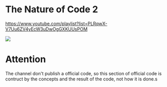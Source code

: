 # The Nature of Code 2
https://www.youtube.com/playlist?list=PLRqwX-V7Uu6ZV4yEcW3uDwOgGXKUUsPOM

[![](http://img.youtube.com/vi/70MQ-FugwbI/0.jpg)](https://www.youtube.com/playlist?list=PLRqwX-V7Uu6ZV4yEcW3uDwOgGXKUUsPOM "nature of code")

# Attention
The channel don't publish a official code, so this section of official code is contruct by the concepts and the result of the code, not how it is done.s